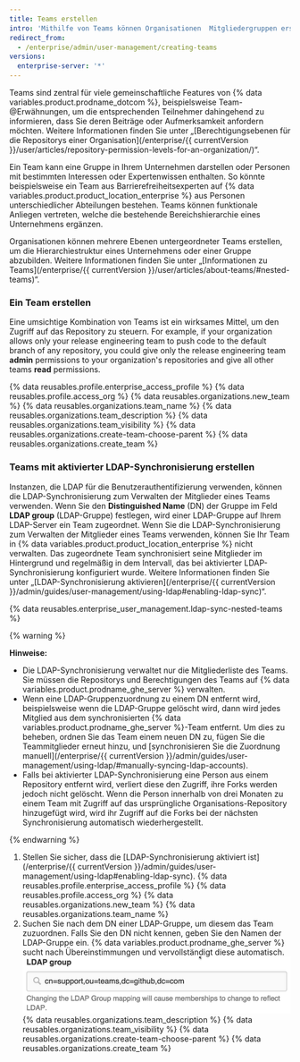 ```yaml
---
title: Teams erstellen
intro: 'Mithilfe von Teams können Organisationen  Mitgliedergruppen erstellen und den Zugriff auf Repositorys steuern. Teammitgliedern können Lese-, Schreib- oder Administratorberechtigungen für bestimmte Repositorys erteilt werden.'
redirect_from:
  - /enterprise/admin/user-management/creating-teams
versions:
  enterprise-server: '*'
---
```


Teams sind zentral für viele gemeinschaftliche Features von {% data variables.product.prodname_dotcom %}, beispielsweise Team-@Erwähnungen, um die entsprechenden Teilnehmer dahingehend zu informieren, dass Sie deren Beiträge oder Aufmerksamkeit anfordern möchten. Weitere Informationen finden Sie unter „[Berechtigungsebenen für die Repositorys einer Organisation](/enterprise/{{ currentVersion }}/user/articles/repository-permission-levels-for-an-organization/)“.

Ein Team kann eine Gruppe in Ihrem Unternehmen darstellen oder Personen mit bestimmten Interessen oder Expertenwissen enthalten. So könnte beispielsweise ein Team aus Barrierefreiheitsexperten auf {% data variables.product.product_location_enterprise %} aus Personen unterschiedlicher Abteilungen bestehen. Teams können funktionale Anliegen vertreten, welche die bestehende Bereichshierarchie eines Unternehmens ergänzen.

Organisationen können mehrere Ebenen untergeordneter Teams erstellen, um die Hierarchiestruktur eines Unternehmens oder einer Gruppe abzubilden. Weitere Informationen finden Sie unter „[Informationen zu Teams](/enterprise/{{ currentVersion }}/user/articles/about-teams/#nested-teams)“.

### Ein Team erstellen

Eine umsichtige Kombination von Teams ist ein wirksames Mittel, um den Zugriff auf das Repository zu steuern. For example, if your organization allows only your release engineering team to push code to the default branch of any repository, you could give only the release engineering team **admin** permissions to your organization's repositories and give all other teams **read** permissions.

{% data reusables.profile.enterprise_access_profile %}
{% data reusables.profile.access_org %}
{% data reusables.organizations.new_team %}
{% data reusables.organizations.team_name %}
{% data reusables.organizations.team_description %}
{% data reusables.organizations.team_visibility %}
{% data reusables.organizations.create-team-choose-parent %}
{% data reusables.organizations.create_team %}

### Teams mit aktivierter LDAP-Synchronisierung erstellen

Instanzen, die LDAP für die Benutzerauthentifizierung verwenden, können die LDAP-Synchronisierung zum Verwalten der Mitglieder eines Teams verwenden. Wenn Sie den **Distinguished Name** (DN) der Gruppe im Feld **LDAP group** (LDAP-Gruppe) festlegen, wird einer LDAP-Gruppe auf Ihrem LDAP-Server ein Team zugeordnet. Wenn Sie die LDAP-Synchronisierung zum Verwalten der Mitglieder eines Teams verwenden, können Sie Ihr Team in {% data variables.product.product_location_enterprise %} nicht verwalten. Das zugeordnete Team synchronisiert seine Mitglieder im Hintergrund und regelmäßig in dem Intervall, das bei aktivierter LDAP-Synchronisierung konfiguriert wurde. Weitere Informationen finden Sie unter „[LDAP-Synchronisierung aktivieren](/enterprise/{{ currentVersion }}/admin/guides/user-management/using-ldap#enabling-ldap-sync)“.

{% data reusables.enterprise_user_management.ldap-sync-nested-teams %}

{% warning %}

**Hinweise:**
- Die LDAP-Synchronisierung verwaltet nur die Mitgliederliste des Teams. Sie müssen die Repositorys und Berechtigungen des Teams auf {% data variables.product.prodname_ghe_server %} verwalten.
- Wenn eine LDAP-Gruppenzuordnung zu einem DN entfernt wird, beispielsweise wenn die LDAP-Gruppe gelöscht wird, dann wird jedes Mitglied aus dem synchronisierten {% data variables.product.prodname_ghe_server %}-Team entfernt. Um dies zu beheben, ordnen Sie das Team einem neuen DN zu, fügen Sie die Teammitglieder erneut hinzu, und [synchronisieren Sie die Zuordnung manuell](/enterprise/{{ currentVersion }}/admin/guides/user-management/using-ldap/#manually-syncing-ldap-accounts).
- Falls bei aktivierter LDAP-Synchronisierung eine Person aus einem Repository entfernt wird, verliert diese den Zugriff, ihre Forks werden jedoch nicht gelöscht. Wenn die Person innerhalb von drei Monaten zu einem Team mit Zugriff auf das ursprüngliche Organisations-Repository hinzugefügt wird, wird ihr Zugriff auf die Forks bei der nächsten Synchronisierung automatisch wiederhergestellt.

{% endwarning %}

1. Stellen Sie sicher, dass die [LDAP-Synchronisierung aktiviert ist](/enterprise/{{ currentVersion }}/admin/guides/user-management/using-ldap#enabling-ldap-sync).
{% data reusables.profile.enterprise_access_profile %}
{% data reusables.profile.access_org %}
{% data reusables.organizations.new_team %}
{% data reusables.organizations.team_name %}
6. Suchen Sie nach dem DN einer LDAP-Gruppe, um diesem das Team zuzuordnen. Falls Sie den DN nicht kennen, geben Sie den Namen der LDAP-Gruppe ein. {% data variables.product.prodname_ghe_server %} sucht nach Übereinstimmungen und vervollständigt diese automatisch. ![Zuordnung zum LDAP-Gruppen-DN](/assets/images/enterprise/orgs-and-teams/ldap-group-mapping.png)
{% data reusables.organizations.team_description %}
{% data reusables.organizations.team_visibility %}
{% data reusables.organizations.create-team-choose-parent %}
{% data reusables.organizations.create_team %}
